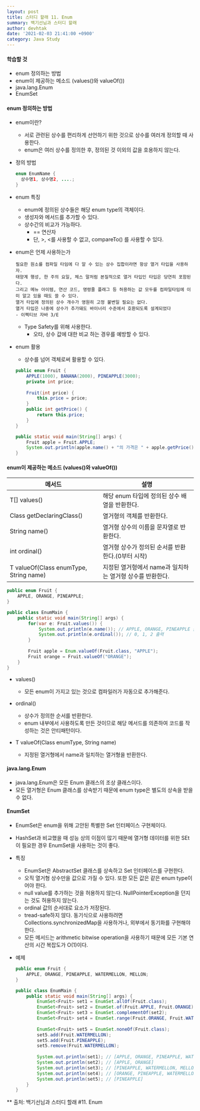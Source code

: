 ```yaml
---
layout: post
title: 스터디 할래 11. Enum
summary: 백기선님과 스터디 할래
author: devhtak
date: '2021-02-03 21:41:00 +0900'
category: Java Study
---
```


#### 학습할 것

- enum 정의하는 방법
- enum이 제공하는 메소드 (values()와 valueOf())
- java.lang.Enum
- EnumSet

#### enum 정의하는 방법

- enum이란?
  - 서로 관련된 상수를 편리하게 선언하기 위한 것으로 상수를 여러개 정의할 때 사용한다.
  - enum은 여러 상수를 정의한 후, 정의된 것 이외의 값을 호용하지 않는다.
  
- 정의 방법
  ```java
  enum EnumName {
    상수명1, 상수명2, ....;
  }
  ```
  
- enum 특징
  - enum에 정의된 상수들은 해당 enum type의 객체이다.
  - 생성자와 메서드를 추가할 수 있다.
  - 상수간의 비교가 가능하다.
    - == 연산자
    - 단, >, <를 사용할 수 없고, compareTo() 를 사용할 수 있다.
    
- enum은 언제 사용하는가

  ```
  필요한 원소를 컴파일 타임에 다 알 수 있는 상수 집합이라면 항상 열거 타입을 사용하자.  
  태양계 행성, 한 주의 요일, 체스 말처럼 본질적으로 열거 타입인 타입은 당연히 포함된다.
  그리고 메뉴 아이템, 연산 코드, 명령줄 플래그 등 허용하는 값 모두를 컴파일타임에 이미 알고 있을 때도 쓸 수 있다. 
  열거 타입에 정의된 상수 개수가 영원히 고정 불변일 필요는 없다.
  열거 타입은 나중에 상수가 추가돼도 바이너리 수준에서 호환되도록 설계되었다
  - 이펙티브 자바 3/E
  ```

    - Type Safety를 위해 사용한다.
      - 오타, 상수 값에 대한 비교 하는 경우를 예방할 수 있다.

- enum 활용
  - 상수를 넘어 객체로써 활용할 수 있다.
  ```java
  public enum Fruit {
      APPLE(1000), BANANA(2000), PINEAPPLE(3000);
      private int price;
	
      Fruit(int price) {
          this.price = price;
      }	
      public int getPrice() {
          return this.price;
      }
  }  
  ```
  ```java
  public static void main(String[] args) {
      Fruit apple = Fruit.APPLE;
      System.out.println(apple.name() + "의 가격은 " + apple.getPrice());
  }
  ```

#### enum이 제공하는 메소드 (values()와 valueOf())

|메서드|설명|
|---|---|
|T[] values()|해당 enum 타입에 정의된 상수 배열을 반환한다.|
|Class<E> getDeclaringClass()|열거형의 객체를 반환한다.|
|String name()|열거형 상수의 이름을 문자열로 반환한다.|
|int ordinal()|열거형 상수가 정의된 순서를 반환한다.(0부터 시작)|
|T valueOf(Class<T> enumType, String name)|지정된 열거형에서 name과 일치하는 열거형 상수를 반환한다.|

```java
public enum Fruit {
    APPLE, ORANGE, PINEAPPLE;
}
```
```java
public class EnumMain {
    public static void main(String[] args) {
        for(var e: Fruit.values()) {
            System.out.println(e.name()); // APPLE, ORANGE, PINEAPPLE 출력
            System.out.println(e.ordinal()); // 0, 1, 2 출력
        }
        
        Fruit apple = Enum.valueOf(Fruit.class, "APPLE");
        Fruit orange = Fruit.valueOf("ORANGE");
    }
}
```
- values()
  - 모든 enum이 가지고 있는 것으로 컴파일러가 자동으로 추가해준다.
  
- ordinal()
  - 상수가 정의한 순서를 반환한다.
  - enum 내부에서 사용하도록 만든 것이므로 해당 메서드를 의존하여 코드를 작성하는 것은 안티패턴이다.
  
- T valueOf(Class<T> enumType, String name)
  - 지정된 열거형에서 name과 일치하는 열거형을 반환한다.
  
#### java.lang.Enum

- java.lang.Enum은 모든 Enum 클래스의 조상 클래스이다.
- 모든 열거형은 Enum 클래스를 상속받기 때문에 enum type은 별도의 상속을 받을 수 없다.

#### EnumSet

- EnumSet은 enum을 위해 고안된 특별한 Set 인터페이스 구현체이다.
- HashSet과 비교했을 때 성능 상의 이점이 많기 때문에 열거형 데이터를 위한 SEt이 필요한 경우 EnumSet을 사용하는 것이 좋다.
- 특징
  - EnumSet은 AbstractSet 클래스를 상속하고 Set 인터페이스를 구현한다.
  - 오직 열거형 상수만을 값으로 가질 수 있다. 또한 모든 값은 같은 enum type이어야 한다.
  - null value를 추가하는 것을 허용하지 않는다. NullPointerException을 던지는 것도 허용하지 않는다.
  - ordinal 값의 순서대로 요소가 저장된다.
  - tread-safe하지 않다. 동기식으로 사용하려면 Collections.synchronizedMap을 사용하거나, 외부에서 동기화를 구현해야한다.
  - 모든 메서드는 arithmetic bitwise operation을 사용하기 때문에 모든 기본 연산의 시간 복잡도가 O(1)이다.
  
- 예제
  ```java
  public enum Fruit {
      APPLE, ORANGE, PINEAPPLE, WATERMELLON, MELLON;
  }
  ```
  ```java
  public class EnumMain {
      public static void main(String[] args) {
          EnumSet<Fruit> set1 = EnumSet.allOf(Fruit.class);
          EnumSet<Fruit> set2 = EnumSet.of(Fruit.APPLE, Fruit.ORANGE);
          EnumSet<Fruit> set3 = EnumSet.complementOf(set2);
          EnumSet<Fruit> set4 = EnumSet.range(Fruit.ORANGE, Fruit.WATERMELLON);
          
          EnumSet<Fruit> set5 = EnumSet.noneOf(Fruit.class);
          set5.add(Fruit.WATERMELLON);
          set5.add(Fruit.PINEAPPLE);
          set5.remove(Fruit.WATERMELLON);
          
          System.out.println(set1); // [APPLE, ORANGE, PINEAPPLE, WATERMELLON, MELLON]
          System.out.println(set2); // [APPLE, ORANGE]
          System.out.println(set3); // [PINEAPPLE, WATERMELLON, MELLON]
          System.out.println(set4); // [ORANGE, PINEAPPLE, WATERMELLON]
          System.out.println(set5); // [PINEAPPLE]
      }
  }
  ```

** 출처: 백기선님과 스터디 할래 #11. Enum
